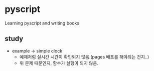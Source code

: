 # pyscript
Learning pyscript and writing books

## study
- example -> simple clock
    - 예제처럼 실시간 시간이 확인되지 않음.(pages 배포를 해야되는 건지..)
    - 위 문제 때문인지, 함수가 실행이 되지 않음.